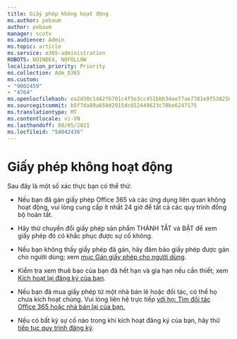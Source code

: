 ```yaml
---
title: Giấy phép không hoạt động
ms.author: pebaum
author: pebaum
manager: scotv
ms.audience: Admin
ms.topic: article
ms.service: o365-administration
ROBOTS: NOINDEX, NOFOLLOW
localization_priority: Priority
ms.collection: Adm_O365
ms.custom:
- "9002459"
- "4764"
ms.openlocfilehash: ea2d30c1d42f6701c4f5e3cc451bbb34ae77ae7781e9f5382502eeb9782ea023
ms.sourcegitcommit: b5f7da89a650d2915dc652449623c78be6247175
ms.translationtype: MT
ms.contentlocale: vi-VN
ms.lasthandoff: 08/05/2021
ms.locfileid: "54042436"
---
```

# <a name="license-not-working"></a>Giấy phép không hoạt động

Sau đây là một số xác thực bạn có thể thử:

- Nếu bạn đã gán giấy phép Office 365 và các ứng dụng liên quan không hoạt động, vui lòng cung cấp ít nhất 24 giờ để tất cả các quy trình đồng bộ hoàn tất. 

- Hãy thử chuyển đổi giấy phép sản phẩm THÀNH TẮT và BẬT để xem giấy phép đó có khắc phục được sự cố không. 

- Nếu bạn không thấy giấy phép đã gán, hãy đảm bảo giấy phép được gán cho người dùng; xem [mục Gán giấy phép cho người dùng](https://docs.microsoft.com/microsoft-365/admin/manage/assign-licenses-to-users?view=o365-worldwide).

- Kiểm tra xem thuê bao của bạn đã hết hạn và gia hạn nếu cần thiết; xem [Kích hoạt lại đăng ký của bạn](https://docs.microsoft.com/alchemyinsights/reactivate-your-subscription). 

- Nếu bạn đã mua giấy phép từ một nhà bán lẻ hoặc đối tác, có thể họ chưa kích hoạt chúng. Vui lòng liên hệ trực tiếp [với họ: Tìm đối tác Office 365 hoặc nhà bán lại của bạn.](https://docs.microsoft.com//microsoft-365/admin/manage/find-your-partner-or-reseller)

- Nếu có bất kỳ sự cố nào trong khi kích hoạt đăng ký của bạn, hãy thử [tiếp tục quy trình đăng ký](https://go.microsoft.com/fwlink/?linkid=2126800).
